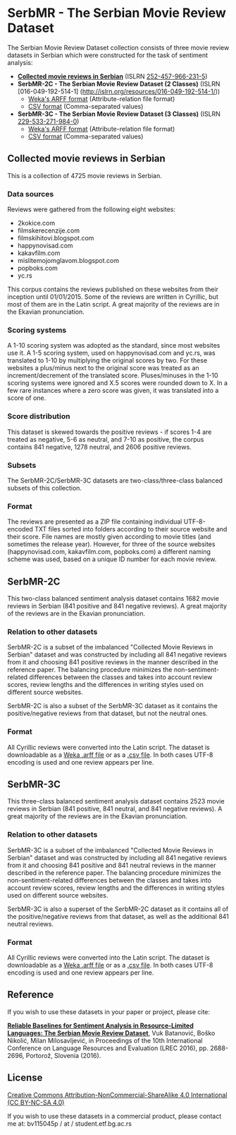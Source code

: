 ﻿# SerbMR - The Serbian Movie Review Dataset
The Serbian Movie Review Dataset collection consists of three movie review datasets in Serbian which were constructed for the task of sentiment analysis:
* **[Collected movie reviews in Serbian](https://github.com/vukbatanovic/SerbMR/releases/download/v1.0/Collected_movie_reviews_in_Serbian.zip)** (ISLRN [252-457-966-231-5](http://islrn.org/resources/252-457-966-231-5/))
* **SerbMR-2C - The Serbian Movie Review Dataset (2 Classes)** (ISLRN [016-049-192-514-1] (http://islrn.org/resources/016-049-192-514-1/))
  * [Weka's ARFF format](https://github.com/vukbatanovic/SerbMR/releases/download/v1.0/SerbMR-2C.arff) (Attribute-relation file format)
  * [CSV format](https://github.com/vukbatanovic/SerbMR/releases/download/v1.0/SerbMR-2C.csv) (Comma-separated values)
* **SerbMR-3C - The Serbian Movie Review Dataset (3 Classes)** (ISLRN [229-533-271-984-0](http://islrn.org/resources/229-533-271-984-0/))
  * [Weka's ARFF format](https://github.com/vukbatanovic/SerbMR/releases/download/v1.0/SerbMR-3C.arff) (Attribute-relation file format)
  * [CSV format](https://github.com/vukbatanovic/SerbMR/releases/download/v1.0/SerbMR-3C.csv) (Comma-separated values)


## Collected movie reviews in Serbian
This is a collection of 4725 movie reviews in Serbian.

### Data sources
Reviews were gathered from the following eight websites:
* 2kokice.com
* filmskerecenzije.com
* filmskihitovi.blogspot.com
* happynovisad.com
* kakavfilm.com
* mislitemojomglavom.blogspot.com
* popboks.com
* yc.rs

This corpus contains the reviews published on these websites from their inception until 01/01/2015.
Some of the reviews are written in Cyrillic, but most of them are in the Latin script.
A great majority of the reviews are in the Ekavian pronunciation.

### Scoring systems
A 1-10 scoring system was adopted as the standard, since most websites use it.
A 1-5 scoring system, used on happynovisad.com and yc.rs, was translated to 1-10 by multiplying the original scores by two.
For these websites a plus/minus next to the original score was treated as an increment/decrement of the translated score.
Pluses/minuses in the 1-10 scoring systems were ignored and X.5 scores were rounded down to X.
In a few rare instances where a zero score was given, it was translated into a score of one.

### Score distribution
This dataset is skewed towards the positive reviews - if scores 1-4 are treated as negative, 5-6 as neutral, and 7-10 as positive, the corpus contains 841 negative, 1278 neutral, and 2606 positive reviews.

### Subsets
The SerbMR-2C/SerbMR-3C datasets are two-class/three-class balanced subsets of this collection.

### Format
The reviews are presented as a ZIP file containing individual UTF-8-encoded TXT files sorted into folders according to their source website and their score.
File names are mostly given according to movie titles (and sometimes the release year).
However, for three of the source websites (happynovisad.com, kakavfilm.com, popboks.com) a different naming scheme was used, based on a unique ID number for each movie review.


## SerbMR-2C
This two-class balanced sentiment analysis dataset contains 1682 movie reviews in Serbian (841 positive and 841 negative reviews).
A great majority of the reviews are in the Ekavian pronunciation.

### Relation to other datasets
SerbMR-2C is a subset of the imbalanced "Collected Movie Reviews in Serbian" dataset and was constructed by including all 841 negative reviews from it and choosing 841 positive reviews in the manner described in the reference paper.
The balancing procedure minimizes the non-sentiment-related differences between the classes and takes into account review scores, review lengths and the differences in writing styles used on different source websites.

SerbMR-2C is also a subset of the SerbMR-3C dataset as it contains the positive/negative reviews from that dataset, but not the neutral ones.

### Format
All Cyrillic reviews were converted into the Latin script.
The dataset is downloadable as a [Weka .arff file](https://github.com/vukbatanovic/SerbMR/releases/download/v1.0/SerbMR-2C.arff) or as a [.csv file](https://github.com/vukbatanovic/SerbMR/releases/download/v1.0/SerbMR-2C.csv). In both cases UTF-8 encoding is used and one review appears per line.


## SerbMR-3C
This three-class balanced sentiment analysis dataset contains 2523 movie reviews in Serbian (841 positive, 841 neutral, and 841 negative reviews).
A great majority of the reviews are in the Ekavian pronunciation.

### Relation to other datasets
SerbMR-3C is a subset of the imbalanced "Collected Movie Reviews in Serbian" dataset and was constructed by including all 841 negative reviews from it and choosing 841 positive and 841 neutral reviews in the manner described in the reference paper.
The balancing procedure minimizes the non-sentiment-related differences between the classes and takes into account review scores, review lengths and the differences in writing styles used on different source websites.

SerbMR-3C is also a superset of the SerbMR-2C dataset as it contains all of the positive/negative reviews from that dataset, as well as the additional 841 neutral reviews.

### Format
All Cyrillic reviews were converted into the Latin script.
The dataset is downloadable as a [Weka .arff file](https://github.com/vukbatanovic/SerbMR/releases/download/v1.0/SerbMR-3C.arff) or as a [.csv file](https://github.com/vukbatanovic/SerbMR/releases/download/v1.0/SerbMR-3C.csv). In both cases UTF-8 encoding is used and one review appears per line.


## Reference
If you wish to use these datasets in your paper or project, please cite:

**[Reliable Baselines for Sentiment Analysis in Resource-Limited Languages: The Serbian Movie Review Dataset](http://www.lrec-conf.org/proceedings/lrec2016/pdf/284_Paper.pdf)**, Vuk Batanović, Boško Nikolić, Milan Milosavljević, in Proceedings of the 10th International Conference on Language Resources and Evaluation (LREC 2016), pp. 2688-2696, Portorož, Slovenia (2016).

## License
[Creative Commons Attribution-NonCommercial-ShareAlike 4.0 International (CC BY-NC-SA 4.0)](http://creativecommons.org/licenses/by-nc-sa/4.0/)

If you wish to use these datasets in a commercial product, please contact me at: bv115045p / at / student.etf.bg.ac.rs

